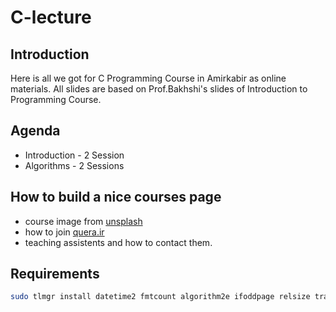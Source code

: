 # C-lecture

## Introduction

Here is all we got for C Programming Course in Amirkabir as online materials. All slides are based on Prof.Bakhshi's slides of
Introduction to Programming Course.

## Agenda

- Introduction - 2 Session
- Algorithms - 2 Sessions

## How to build a nice courses page

- course image from [unsplash](https://unsplash.com/photos/mDinBvq1Sfg)
- how to join [quera.ir](https://quera.ir/)
- teaching assistents and how to contact them.

## Requirements

```sh
sudo tlmgr install datetime2 fmtcount algorithm2e ifoddpage relsize tracklang
```
